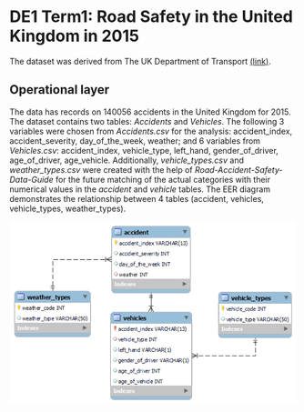 # DE1 Term1: Road Safety in the United Kingdom in 2015
The dataset was derived from The UK Department of Transport [(link)](https://data.gov.uk/dataset/cb7ae6f0-4be6-4935-9277-47e5ce24a11f/road-safety-data).
## Operational layer
The data has records on 140056 accidents in the United Kingdom for 2015. The dataset contains two tables: *Accidents* and *Vehicles*. The following 3 variables were chosen from *Accidents.csv* for the analysis: accident_index, accident_severity, day_of_the_week, weather; and 6 variables from *Vehicles.csv*: accident_index, vehicle_type, left_hand, gender_of_driver, age_of_driver, age_vehicle.
Additionally, *vehicle_types.csv* and *weather_types.csv* were created with the help of *Road-Accident-Safety-Data-Guide* for the future matching of the actual categories with their numerical values in the *accident* and *vehicle* tables.
The EER diagram demonstrates the relationship between 4 tables (accident, vehicles, vehicle_types, weather_types).

![EER](https://github.com/alimadt/data_engineering_1/blob/master/Term1/eer.png)
